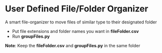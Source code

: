 # User Defined File/Folder Organizer
A smart file-organizer to move files of similar type to their designated folder

- Put file extensions and folder names you want in **fileFolder.csv**
- Run **groupFiles.py**

**Note**: Keep the **fileFolder.csv** and **groupFiles.py** in the same folder




